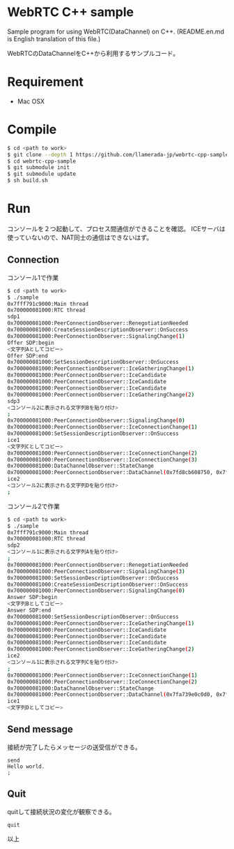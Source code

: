# WebRTC C++ sample
Sample program for using WebRTC(DataChannel) on C++.
(README.en.md is English translation of this file.)

WebRTCのDataChannelをC++から利用するサンプルコード。

# Requirement

* Mac OSX

# Compile

```sh
$ cd <path to work>
$ git clone --depth 1 https://github.com/llamerada-jp/webrtc-cpp-sample.git
$ cd webrtc-cpp-sample
$ git submodule init
$ git submodule update
$ sh build.sh
```

# Run

コンソールを２つ起動して、プロセス間通信ができることを確認。
ICEサーバは使っていないので、NAT同士の通信はできないはず。

## Connection

コンソール1で作業

```sh
$ cd <path to work>
$ ./sample
0x7fff791c9000:Main thread
0x700000081000:RTC thread
sdp1
0x700000081000:PeerConnectionObserver::RenegotiationNeeded
0x700000081000:CreateSessionDescriptionObserver::OnSuccess
0x700000081000:PeerConnectionObserver::SignalingChange(1)
Offer SDP:begin
<文字列Aとしてコピー>
Offer SDP:end
0x700000081000:SetSessionDescriptionObserver::OnSuccess
0x700000081000:PeerConnectionObserver::IceGatheringChange(1)
0x700000081000:PeerConnectionObserver::IceCandidate
0x700000081000:PeerConnectionObserver::IceCandidate
0x700000081000:PeerConnectionObserver::IceCandidate
0x700000081000:PeerConnectionObserver::IceGatheringChange(2)
sdp3
<コンソール2に表示される文字列Bを貼り付け>
;
0x700000081000:PeerConnectionObserver::SignalingChange(0)
0x700000081000:PeerConnectionObserver::IceConnectionChange(1)
0x700000081000:SetSessionDescriptionObserver::OnSuccess
ice1
<文字列Cとしてコピー>
0x700000081000:PeerConnectionObserver::IceConnectionChange(2)
0x700000081000:PeerConnectionObserver::IceConnectionChange(3)
0x700000081000:DataChannelObserver::StateChange
0x700000081000:PeerConnectionObserver::DataChannel(0x7fd8cb608750, 0x7fd8cb71bef0)
ice2
<コンソール2に表示される文字列Dを貼り付け>
;
```

コンソール2で作業

```sh
$ cd <path to work>
$ ./sample
0x7fff791c9000:Main thread
0x700000081000:RTC thread
sdp2
<コンソール1に表示される文字列Aを貼り付け>
;
0x700000081000:PeerConnectionObserver::RenegotiationNeeded
0x700000081000:PeerConnectionObserver::SignalingChange(3)
0x700000081000:SetSessionDescriptionObserver::OnSuccess
0x700000081000:CreateSessionDescriptionObserver::OnSuccess
0x700000081000:PeerConnectionObserver::SignalingChange(0)
Answer SDP:begin
<文字列Bとしてコピー>
Answer SDP:end
0x700000081000:SetSessionDescriptionObserver::OnSuccess
0x700000081000:PeerConnectionObserver::IceGatheringChange(1)
0x700000081000:PeerConnectionObserver::IceCandidate
0x700000081000:PeerConnectionObserver::IceCandidate
0x700000081000:PeerConnectionObserver::IceCandidate
0x700000081000:PeerConnectionObserver::IceGatheringChange(2)
ice2
<コンソール1に表示される文字列Cを貼り付け>
;
0x700000081000:PeerConnectionObserver::IceConnectionChange(1)
0x700000081000:PeerConnectionObserver::IceConnectionChange(2)
0x700000081000:DataChannelObserver::StateChange
0x700000081000:PeerConnectionObserver::DataChannel(0x7fa739e0c0d0, 0x7fa739e08b80)
ice1
<文字列Dとしてコピー>
```

## Send message

接続が完了したらメッセージの送受信ができる。

```
send
Hello world.
;
```

## Quit

quitして接続状況の変化が観察できる。

```
quit
```

以上
